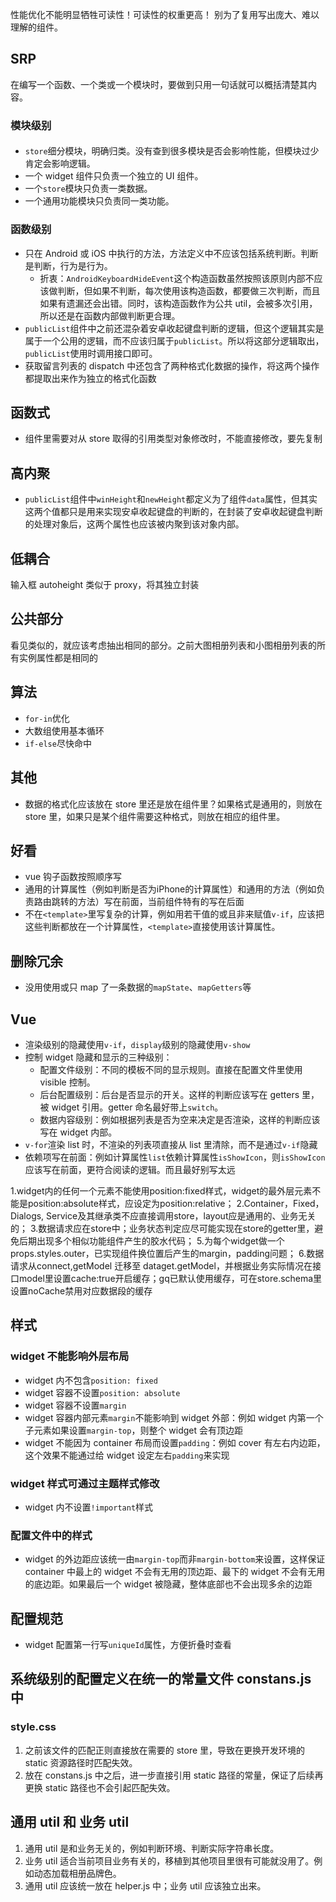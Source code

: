 
性能优化不能明显牺牲可读性！可读性的权重更高！
别为了复用写出庞大、难以理解的组件。

## SRP
在编写一个函数、一个类或一个模块时，要做到只用一句话就可以概括清楚其内容。

### 模块级别
#### 
* `store`细分模块，明确归类。没有查到很多模块是否会影响性能，但模块过少肯定会影响逻辑。
* 一个 widget 组件只负责一个独立的 UI 组件。
* 一个`store`模块只负责一类数据。
* 一个通用功能模块只负责同一类功能。

### 函数级别
* 只在 Android 或 iOS 中执行的方法，方法定义中不应该包括系统判断。判断是判断，行为是行为。
  * 折衷：`AndroidKeyboardHideEvent`这个构造函数虽然按照该原则内部不应该做判断，但如果不判断，每次使用该构造函数，都要做三次判断，而且如果有遗漏还会出错。同时，该构造函数作为公共 util，会被多次引用，所以还是在函数内部做判断更合理。
* `publicList`组件中之前还混杂着安卓收起键盘判断的逻辑，但这个逻辑其实是属于一个公用的逻辑，而不应该归属于`publicList`。所以将这部分逻辑取出，`publicList`使用时调用接口即可。
* 获取留言列表的 dispatch 中还包含了两种格式化数据的操作，将这两个操作都提取出来作为独立的格式化函数


## 函数式
* 组件里需要对从 store 取得的引用类型对象修改时，不能直接修改，要先复制


## 高内聚
* `publicList`组件中`winHeight`和`newHeight`都定义为了组件`data`属性，但其实这两个值都只是用来实现安卓收起键盘的判断的，在封装了安卓收起键盘判断的处理对象后，这两个属性也应该被内聚到该对象内部。

## 低耦合
输入框 autoheight 类似于 proxy，将其独立封装


## 公共部分
看见类似的，就应该考虑抽出相同的部分。之前大图相册列表和小图相册列表的所有实例属性都是相同的


## 算法
* `for-in`优化
* 大数组使用基本循环
* `if-else`尽快命中

## 其他
* 数据的格式化应该放在 store 里还是放在组件里？如果格式是通用的，则放在 store 里，如果只是某个组件需要这种格式，则放在相应的组件里。


## 好看
* vue 钩子函数按照顺序写
* 通用的计算属性（例如判断是否为iPhone的计算属性）和通用的方法（例如负责路由跳转的方法）写在前面，当前组件特有的写在后面
* 不在`<template>`里写复杂的计算，例如用若干值的或且非来赋值`v-if`，应该把这些判断都放在一个计算属性，`<template>`直接使用该计算属性。


## 删除冗余
* 没用使用或只 map 了一条数据的`mapState`、`mapGetters`等





## Vue
* 渲染级别的隐藏使用`v-if`，`display`级别的隐藏使用`v-show`
* 控制 widget 隐藏和显示的三种级别：
  * 配置文件级别：不同的模板不同的显示规则。直接在配置文件里使用 visible 控制。
  * 后台配置级别：后台是否显示的开关。这样的判断应该写在 getters 里，被 widget 引用。getter 命名最好带上`switch`。
  * 数据内容级别：例如根据列表是否为空来决定是否渲染，这样的判断应该写在 widget 内部。
* `v-for`渲染 list 时，不渲染的列表项直接从 list 里清除，而不是通过`v-if`隐藏
* 依赖项写在前面：例如计算属性`list`依赖计算属性`isShowIcon`，则`isShowIcon`应该写在前面，更符合阅读的逻辑。而且最好别写太远



1.widget内的任何一个元素不能使用position:fixed样式，widget的最外层元素不能是position:absolute样式，应设定为position:relative；
2.Container，Fixed，Dialogs, Service及其继承类不应直接调用store，layout应是通用的、业务无关的；
3.数据请求应在store中；业务状态判定应尽可能实现在store的getter里，避免后期出现多个相似功能组件产生的胶水代码；
5.为每个widget做一个props.styles.outer，已实现组件换位置后产生的margin，padding问题；
6.数据请求从connect,getModel 迁移至 dataget.getModel，并根据业务实际情况在接口model里设置cache:true开启缓存；gq已默认使用缓存，可在store.schema里设置noCache禁用对应数据段的缓存



## 样式

### widget 不能影响外层布局
* widget 内不包含`position: fixed`
* widget 容器不设置`position: absolute`
* widget 容器不设置`margin`
* widget 容器内部元素`margin`不能影响到 widget 外部：例如 widget 内第一个子元素如果设置`margin-top`，则整个 widget 会有顶边距
* widget 不能因为 container 布局而设置`padding`：例如 cover 有左右内边距，这个效果不能通过给 widget 设定左右`padding`来实现

### widget 样式可通过主题样式修改
* widget 内不设置`!important`样式

### 配置文件中的样式
* widget 的外边距应该统一由`margin-top`而非`margin-bottom`来设置，这样保证 container 中最上的 widget 不会有无用的顶边距、最下的 widget 不会有无用的底边距。如果最后一个 widget 被隐藏，整体底部也不会出现多余的边距


## 配置规范
* widget 配置第一行写`uniqueId`属性，方便折叠时查看



## 系统级别的配置定义在统一的常量文件 constans.js 中
### style.css
1. 之前该文件的匹配正则直接放在需要的 store 里，导致在更换开发环境的 static 资源路径时匹配失效。
2. 放在 constans.js 中之后，进一步直接引用 static 路径的常量，保证了后续再更换 static 路径也不会引起匹配失效。


## 通用 util 和 业务 util
1. 通用 util 是和业务无关的，例如判断环境、判断实际字符串长度。
2. 业务 util 适合当前项目业务有关的，移植到其他项目里很有可能就没用了。例如动态加载相册品牌色。
3. 通用 util 应该统一放在 helper.js 中；业务 util 应该独立出来。